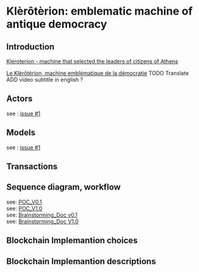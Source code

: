 # Klèrôtèrion: emblematic machine of antique democracy


## Introduction

[Kleroterion - machine that selected the leaders of citizens of Athens](https://www.youtube.com/watch?v=1DhgkqJCIBA)

[Le Klèrôtèrion, machine emblématique de la démocratie](https://youtu.be/bWV8MZ7N90o)
TODO Translate  ADD video subtitle in english  ?

## Actors

see : [issue #1](https://github.com/polkadot-francophonie/Kleroterion/issues/1)

## Models

see : [issue #1](https://github.com/polkadot-francophonie/Kleroterion/issues/1)


## Transactions

## Sequence diagram, workflow


see: [POC_V0.1](https://github.com/polkadot-francophonie/Kleroterion/blob/main/Brainstorming/Kleroterion_V0.1_POC%20-%20Page%201.pdf)\
see: [POC_V1.0](https://github.com/polkadot-francophonie/Kleroterion/blob/main/Brainstorming/Kleroterion_V1.0_POC%20-%20Page%201.pdf)\
see: [Brainstorming_Doc v0.1](https://github.com/polkadot-francophonie/Kleroterion/blob/main/Brainstorming/Kleroterion_BrainStorm_V0.1.vsdx)\
see: [Brainstorming_Doc V1.0](https://github.com/polkadot-francophonie/Kleroterion/blob/main/Brainstorming/Kleroterion_BrainStorm_V1.0.vsdx) 

## Blockchain Implemantion choices 

## Blockchain Implemantion descriptions 


